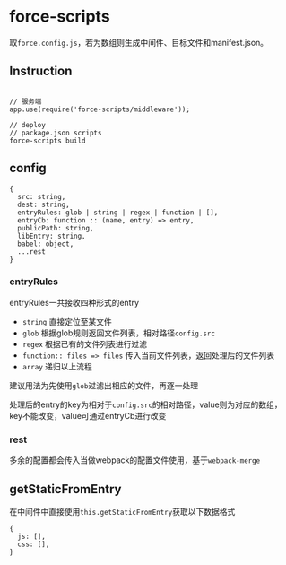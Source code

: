 # force-scripts

取`force.config.js`，若为数组则生成中间件、目标文件和manifest.json。

## Instruction

```

// 服务端
app.use(require('force-scripts/middleware'));

// deploy
// package.json scripts
force-scripts build

```

## config

```
{
  src: string,
  dest: string,
  entryRules: glob | string | regex | function | [],
  entryCb: function :: (name, entry) => entry,
  publicPath: string,
  libEntry: string,
  babel: object,
  ...rest
}
```

### entryRules

entryRules一共接收四种形式的entry

* `string` 直接定位至某文件
* `glob` 根据glob规则返回文件列表，相对路径`config.src`
* `regex` 根据已有的文件列表进行过滤
* `function:: files => files` 传入当前文件列表，返回处理后的文件列表
* `array` 递归以上流程

建议用法为先使用`glob`过滤出相应的文件，再逐一处理

处理后的entry的key为相对于`config.src`的相对路径，value则为对应的数组，key不能改变，value可通过entryCb进行改变

### rest

多余的配置都会传入当做webpack的配置文件使用，基于`webpack-merge`

## getStaticFromEntry 

在中间件中直接使用`this.getStaticFromEntry`获取以下数据格式

```
{
  js: [],
  css: [],
}
```

